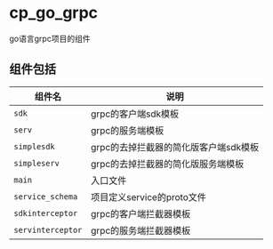 # cp_go_grpc

go语言grpc项目的组件

## 组件包括

| 组件名            | 说明                                  |
| ----------------- | ------------------------------------- |
| `sdk`             | grpc的客户端sdk模板                   |
| `serv`            | grpc的服务端模板                      |
| `simplesdk`       | grpc的去掉拦截器的简化版客户端sdk模板 |
| `simpleserv`      | grpc的去掉拦截器的简化版服务端模板    |
| `main`            | 入口文件                              |
| `service_schema`  | 项目定义service的proto文件            |
| `sdkinterceptor`  | grpc的客户端拦截器模板                |
| `servinterceptor` | grpc的服务端拦截器模板                |
